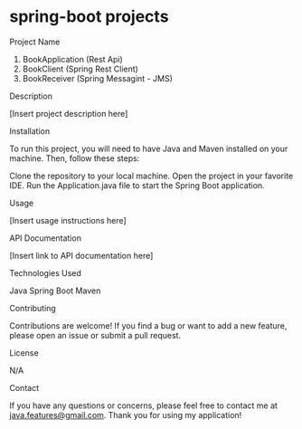 # spring-boot projects

Project Name

1. BookApplication (Rest Api)
2. BookClient      (Spring Rest Client)
3. BookReceiver    (Spring Messagint - JMS)

Description

[Insert project description here]

Installation

To run this project, you will need to have Java and Maven installed on your machine. Then, follow these steps:

Clone the repository to your local machine.
Open the project in your favorite IDE.
Run the Application.java file to start the Spring Boot application.

Usage

[Insert usage instructions here]

API Documentation

[Insert link to API documentation here]

Technologies Used

Java
Spring Boot
Maven

Contributing

Contributions are welcome! If you find a bug or want to add a new feature, please open an issue or submit a pull request.

License

N/A

Contact

If you have any questions or concerns, please feel free to contact me at java.features@gmail.com. Thank you for using my application!

